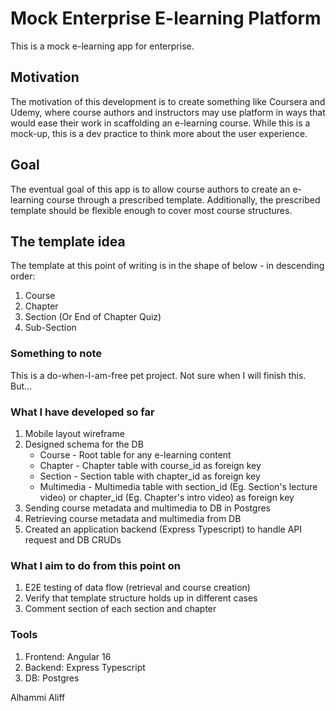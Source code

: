 # Mock Enterprise E-learning Platform
This is a mock e-learning app for enterprise. 

## Motivation
The motivation of this development is to create something like Coursera and Udemy, where course authors and instructors may use platform in ways that would ease their work in scaffolding an e-learning course. While this is a mock-up, this is a dev practice to think more about the user experience.

## Goal
The eventual goal of this app is to allow course authors to create an e-learning course through a prescribed template. Additionally, the prescribed template should be flexible enough to cover most course structures.

## The template idea 
The template at this point of writing is in the shape of below - in descending order:
1. Course
2. Chapter
3. Section (Or End of Chapter Quiz)
4. Sub-Section

### Something to note
This is a do-when-I-am-free pet project. Not sure when I will finish this. But...

### What I have developed so far
1. Mobile layout wireframe
2. Designed schema for the DB
    - Course - Root table for any e-learning content
    - Chapter - Chapter table with course_id as foreign key
    - Section - Section table with chapter_id as foreign key
    - Multimedia - Multimedia table with section_id (Eg. Section's lecture video) or chapter_id (Eg. Chapter's intro video) as foreign key     
6. Sending course metadata and multimedia to DB in Postgres
7. Retrieving course metadata and multimedia from DB
8. Created an application backend (Express Typescript) to handle API request and DB CRUDs

### What I aim to do from this point on
1. E2E testing of data flow (retrieval and course creation)
2. Verify that template structure holds up in different cases
3. Comment section of each section and chapter

### Tools
1. Frontend: Angular 16
2. Backend: Express Typescript
3. DB: Postgres

Alhammi Aliff

